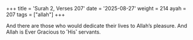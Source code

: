 +++
title = 'Surah 2, Verses 207'
date = '2025-08-27'
weight = 214
ayah = 207
tags = ["allah"]
+++

And there are those who would dedicate their lives to Allah’s pleasure. And Allah is Ever Gracious to ˹His˺ servants.